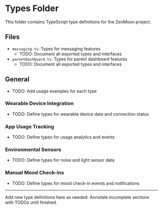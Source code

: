 # Types Folder

This folder contains TypeScript type definitions for the ZenMoon project.

## Files

- `messaging.ts`: Types for messaging features
  - TODO: Document all exported types and interfaces
- `parentDashboard.ts`: Types for parent dashboard features
  - TODO: Document all exported types and interfaces

## General

- TODO: Add usage examples for each type

### Wearable Device Integration

- TODO: Define types for wearable device data and connection status

### App Usage Tracking

- TODO: Define types for usage analytics and events

### Environmental Sensors

- TODO: Define types for noise and light sensor data

### Manual Mood Check-ins

- TODO: Define types for mood check-in events and notifications

---

Add new type definitions here as needed. Annotate incomplete sections with TODOs until finished.

